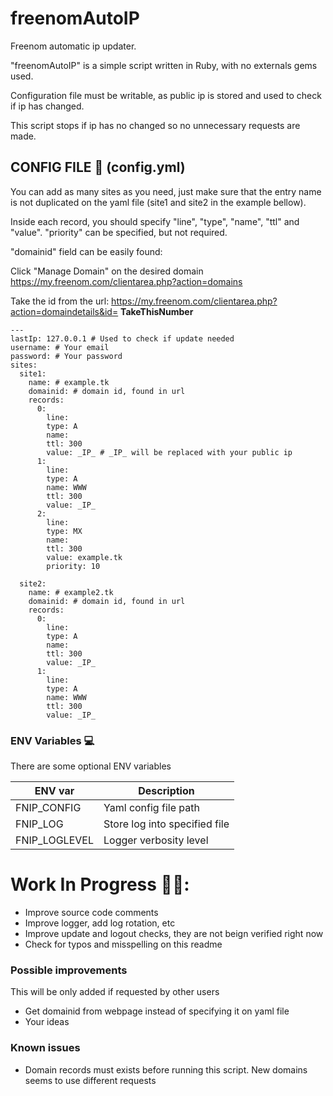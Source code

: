 # freenomAutoIP

Freenom automatic ip updater.

"freenomAutoIP" is a simple script written in Ruby, with no externals gems used.


Configuration file must be writable, as public ip is stored and used to check if ip has changed.

This script stops if ip has no changed so no unnecessary requests are made.

## CONFIG FILE 🔧 (config.yml) ##
You can add as many sites as you need, just make sure that the entry name is not duplicated
on the yaml file (site1 and site2 in the example bellow).

Inside each record, you should specify "line", "type", "name", "ttl" and "value".
"priority" can be specified, but not required.

"domainid" field can be easily found:

Click "Manage Domain" on the desired domain
https://my.freenom.com/clientarea.php?action=domains 

Take the id from the url:
https://my.freenom.com/clientarea.php?action=domaindetails&id= __TakeThisNumber__

```
---
lastIp: 127.0.0.1 # Used to check if update needed
username: # Your email
password: # Your password
sites:
  site1:
    name: # example.tk
    domainid: # domain id, found in url
    records:
      0:
        line:
        type: A
        name:
        ttl: 300
        value: _IP_ # _IP_ will be replaced with your public ip
      1:
        line:
        type: A
        name: WWW
        ttl: 300
        value: _IP_
      2:
        line:
        type: MX
        name:
        ttl: 300
        value: example.tk
        priority: 10

  site2:
    name: # example2.tk
    domainid: # domain id, found in url
    records: 
      0:
        line:
        type: A
        name:
        ttl: 300
        value: _IP_
      1:
        line:
        type: A
        name: WWW
        ttl: 300
        value: _IP_
```

### ENV Variables 💻 ###

There are some optional ENV variables

| ENV var       | Description|
| -------       | -----------|
| FNIP_CONFIG   | Yaml config file path |
| FNIP_LOG      | Store log into specified file |
| FNIP_LOGLEVEL | Logger verbosity level |

# Work In Progress 👷‍♂️: #

* Improve source code comments
* Improve logger, add log rotation, etc
* Improve update and logout checks, they are not beign verified right now
* Check for typos and misspelling on this readme


### Possible improvements ###

This will be only added if requested by other users

* Get domainid from webpage instead of specifying it on yaml file
* Your ideas


### Known issues ###

* Domain records must exists before running this script. New domains seems to use different requests